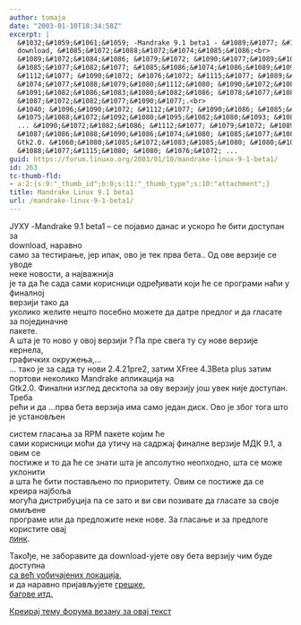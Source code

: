 ```yaml
---
author: tomaja
date: "2003-01-10T18:34:58Z"
excerpt: |
  &#1032;&#1059;&#1061;&#1059; -Mandrake 9.1 beta1 - &#1089;&#1077; &#1087;&#1086;&#1112;&#1072;&#1074;&#1080;&#1086; &#1076;&#1072;&#1085;&#1072;&#1089; &#1080; &#1091;&#1089;&#1082;&#1086;&#1088;&#1086; &#1115;&#1077; &#1073;&#1080;&#1090;&#1080; &#1076;&#1086;&#1089;&#1090;&#1091;&#1087;&#1072;&#1085; &#1079;&#1072;
  download, &#1085;&#1072;&#1088;&#1072;&#1074;&#1085;&#1086;<br>
  &#1089;&#1072;&#1084;&#1086; &#1079;&#1072; &#1090;&#1077;&#1089;&#1090;&#1080;&#1088;&#1072;&#1114;&#1077;, &#1112;&#1077;&#1088; &#1080;&#1087;&#1072;&#1082;, &#1086;&#1074;&#1086; &#1112;&#1077; &#1090;&#1077;&#1082; &#1087;&#1088;&#1074;&#1072; &#1073;&#1077;&#1090;&#1072;.. &#1054;&#1076; &#1086;&#1074;&#1077; &#1074;&#1077;&#1088;&#1079;&#1080;&#1112;&#1077; &#1089;&#1077; &#1091;&#1074;&#1086;&#1076;&#1077;
  &#1085;&#1077;&#1082;&#1077; &#1085;&#1086;&#1074;&#1086;&#1089;&#1090;&#1080;, &#1072; &#1085;&#1072;&#1112;&#1074;&#1072;&#1078;&#1085;&#1080;&#1112;&#1072;<br>
  &#1112;&#1077; &#1090;&#1072; &#1076;&#1072; &#1115;&#1077; &#1089;&#1072;&#1076;&#1072; &#1089;&#1072;&#1084;&#1080; &#1082;&#1086;&#1088;&#1080;&#1089;&#1085;&#1080;&#1094;&#1080; &#1086;&#1076;&#1088;&#1077;&#1106;&#1080;&#1074;&#1072;&#1090;&#1080; &#1082;&#1086;&#1112;&#1080; &#1115;&#1077; &#1089;&#1077; &#1087;&#1088;&#1086;&#1075;&#1088;&#1072;&#1084;&#1080; &#1085;&#1072;&#1115;&#1080; &#1091; &#1092;&#1080;&#1085;&#1072;&#1083;&#1085;&#1086;&#1112;
  &#1074;&#1077;&#1088;&#1079;&#1080;&#1112;&#1080; &#1090;&#1072;&#1082;&#1086; &#1076;&#1072; <br>
  &#1091;&#1082;&#1086;&#1083;&#1080;&#1082;&#1086; &#1078;&#1077;&#1083;&#1080;&#1090;&#1077; &#1085;&#1077;&#1096;&#1090;&#1086; &#1087;&#1086;&#1089;&#1077;&#1073;&#1085;&#1086; &#1084;&#1086;&#1078;&#1077;&#1090;&#1077; &#1076;&#1072; &#1076;&#1072;&#1090;&#1088;&#1077; &#1087;&#1088;&#1077;&#1076;&#1083;&#1086;&#1075; &#1080; &#1076;&#1072; &#1075;&#1083;&#1072;&#1089;&#1072;&#1090;&#1077; &#1079;&#1072; &#1087;&#1086;&#1112;&#1077;&#1076;&#1080;&#1085;&#1072;&#1095;&#1085;&#1077;
  &#1087;&#1072;&#1082;&#1077;&#1090;&#1077;.<br>
  &#1040; &#1096;&#1090;&#1072; &#1112;&#1077; &#1090;&#1086; &#1085;&#1086;&#1074;&#1086; &#1091; &#1086;&#1074;&#1086;&#1112; &#1074;&#1077;&#1088;&#1079;&#1080;&#1112;&#1080; ? &#1055;&#1072; &#1087;&#1088;&#1077; &#1089;&#1074;&#1077;&#1075;&#1072; &#1090;&#1091; &#1089;&#1091; &#1085;&#1086;&#1074;&#1077; &#1074;&#1077;&#1088;&#1079;&#1080;&#1112;&#1077; &#1082;&#1077;&#1088;&#1085;&#1077;&#1083;&#1072;,
  &#1075;&#1088;&#1072;&#1092;&#1080;&#1095;&#1082;&#1080;&#1093; &#1086;&#1082;&#1088;&#1091;&#1078;&#1077;&#1114;&#1072;,...<br>
  ... &#1090;&#1072;&#1082;&#1086; &#1112;&#1077; &#1079;&#1072; &#1089;&#1072;&#1076;&#1072; &#1090;&#1091; &#1085;&#1086;&#1074;&#1080;  2.4.21pre2, &#1079;&#1072;&#1090;&#1080;&#1084; XFree 4.3Beta plus &#1079;&#1072;&#1090;&#1080;&#1084;
  &#1087;&#1086;&#1088;&#1090;&#1086;&#1074;&#1080; &#1085;&#1077;&#1082;&#1086;&#1083;&#1080;&#1082;&#1086;  Mandrake &#1072;&#1087;&#1083;&#1080;&#1082;&#1072;&#1094;&#1080;&#1112;&#1072; &#1085;&#1072;<br>
  Gtk2.0. &#1060;&#1080;&#1085;&#1072;&#1083;&#1085;&#1080; &#1080;&#1079;&#1075;&#1083;&#1077;&#1076; &#1076;&#1077;&#1089;&#1082;&#1090;&#1086;&#1087;&#1072; &#1079;&#1072; &#1086;&#1074;&#1091; &#1074;&#1077;&#1088;&#1079;&#1080;&#1112;&#1091; &#1112;&#1086;&#1096; &#1091;&#1074;&#1077;&#1082; &#1085;&#1080;&#1112;&#1077; &#1076;&#1086;&#1089;&#1090;&#1091;&#1087;&#1072;&#1085;. &#1058;&#1088;&#1077;&#1073;&#1072;
  &#1088;&#1077;&#1115;&#1080; &#1080; &#1076;&#1072; ...
guid: https://forum.linuxo.org/2003/01/10/mandrake-linux-9-1-beta1/
id: 263
tc-thumb-fld:
- a:2:{s:9:"_thumb_id";b:0;s:11:"_thumb_type";s:10:"attachment";}
title: Mandrake Linux 9.1 beta1
url: /mandrake-linux-9-1-beta1/
---
```

&#1032;&#1059;&#1061;&#1059; -Mandrake 9.1 beta1 &#8211; &#1089;&#1077; &#1087;&#1086;&#1112;&#1072;&#1074;&#1080;&#1086; &#1076;&#1072;&#1085;&#1072;&#1089; &#1080; &#1091;&#1089;&#1082;&#1086;&#1088;&#1086; &#1115;&#1077; &#1073;&#1080;&#1090;&#1080; &#1076;&#1086;&#1089;&#1090;&#1091;&#1087;&#1072;&#1085; &#1079;&#1072;  
download, &#1085;&#1072;&#1088;&#1072;&#1074;&#1085;&#1086;  
&#1089;&#1072;&#1084;&#1086; &#1079;&#1072; &#1090;&#1077;&#1089;&#1090;&#1080;&#1088;&#1072;&#1114;&#1077;, &#1112;&#1077;&#1088; &#1080;&#1087;&#1072;&#1082;, &#1086;&#1074;&#1086; &#1112;&#1077; &#1090;&#1077;&#1082; &#1087;&#1088;&#1074;&#1072; &#1073;&#1077;&#1090;&#1072;.. &#1054;&#1076; &#1086;&#1074;&#1077; &#1074;&#1077;&#1088;&#1079;&#1080;&#1112;&#1077; &#1089;&#1077; &#1091;&#1074;&#1086;&#1076;&#1077;  
&#1085;&#1077;&#1082;&#1077; &#1085;&#1086;&#1074;&#1086;&#1089;&#1090;&#1080;, &#1072; &#1085;&#1072;&#1112;&#1074;&#1072;&#1078;&#1085;&#1080;&#1112;&#1072;  
&#1112;&#1077; &#1090;&#1072; &#1076;&#1072; &#1115;&#1077; &#1089;&#1072;&#1076;&#1072; &#1089;&#1072;&#1084;&#1080; &#1082;&#1086;&#1088;&#1080;&#1089;&#1085;&#1080;&#1094;&#1080; &#1086;&#1076;&#1088;&#1077;&#1106;&#1080;&#1074;&#1072;&#1090;&#1080; &#1082;&#1086;&#1112;&#1080; &#1115;&#1077; &#1089;&#1077; &#1087;&#1088;&#1086;&#1075;&#1088;&#1072;&#1084;&#1080; &#1085;&#1072;&#1115;&#1080; &#1091; &#1092;&#1080;&#1085;&#1072;&#1083;&#1085;&#1086;&#1112;  
&#1074;&#1077;&#1088;&#1079;&#1080;&#1112;&#1080; &#1090;&#1072;&#1082;&#1086; &#1076;&#1072;  
&#1091;&#1082;&#1086;&#1083;&#1080;&#1082;&#1086; &#1078;&#1077;&#1083;&#1080;&#1090;&#1077; &#1085;&#1077;&#1096;&#1090;&#1086; &#1087;&#1086;&#1089;&#1077;&#1073;&#1085;&#1086; &#1084;&#1086;&#1078;&#1077;&#1090;&#1077; &#1076;&#1072; &#1076;&#1072;&#1090;&#1088;&#1077; &#1087;&#1088;&#1077;&#1076;&#1083;&#1086;&#1075; &#1080; &#1076;&#1072; &#1075;&#1083;&#1072;&#1089;&#1072;&#1090;&#1077; &#1079;&#1072; &#1087;&#1086;&#1112;&#1077;&#1076;&#1080;&#1085;&#1072;&#1095;&#1085;&#1077;  
&#1087;&#1072;&#1082;&#1077;&#1090;&#1077;.  
&#1040; &#1096;&#1090;&#1072; &#1112;&#1077; &#1090;&#1086; &#1085;&#1086;&#1074;&#1086; &#1091; &#1086;&#1074;&#1086;&#1112; &#1074;&#1077;&#1088;&#1079;&#1080;&#1112;&#1080; ? &#1055;&#1072; &#1087;&#1088;&#1077; &#1089;&#1074;&#1077;&#1075;&#1072; &#1090;&#1091; &#1089;&#1091; &#1085;&#1086;&#1074;&#1077; &#1074;&#1077;&#1088;&#1079;&#1080;&#1112;&#1077; &#1082;&#1077;&#1088;&#1085;&#1077;&#1083;&#1072;,  
&#1075;&#1088;&#1072;&#1092;&#1080;&#1095;&#1082;&#1080;&#1093; &#1086;&#1082;&#1088;&#1091;&#1078;&#1077;&#1114;&#1072;,&#8230;  
&#8230; &#1090;&#1072;&#1082;&#1086; &#1112;&#1077; &#1079;&#1072; &#1089;&#1072;&#1076;&#1072; &#1090;&#1091; &#1085;&#1086;&#1074;&#1080; 2.4.21pre2, &#1079;&#1072;&#1090;&#1080;&#1084; XFree 4.3Beta plus &#1079;&#1072;&#1090;&#1080;&#1084;  
&#1087;&#1086;&#1088;&#1090;&#1086;&#1074;&#1080; &#1085;&#1077;&#1082;&#1086;&#1083;&#1080;&#1082;&#1086; Mandrake &#1072;&#1087;&#1083;&#1080;&#1082;&#1072;&#1094;&#1080;&#1112;&#1072; &#1085;&#1072;  
Gtk2.0. &#1060;&#1080;&#1085;&#1072;&#1083;&#1085;&#1080; &#1080;&#1079;&#1075;&#1083;&#1077;&#1076; &#1076;&#1077;&#1089;&#1082;&#1090;&#1086;&#1087;&#1072; &#1079;&#1072; &#1086;&#1074;&#1091; &#1074;&#1077;&#1088;&#1079;&#1080;&#1112;&#1091; &#1112;&#1086;&#1096; &#1091;&#1074;&#1077;&#1082; &#1085;&#1080;&#1112;&#1077; &#1076;&#1086;&#1089;&#1090;&#1091;&#1087;&#1072;&#1085;. &#1058;&#1088;&#1077;&#1073;&#1072;  
&#1088;&#1077;&#1115;&#1080; &#1080; &#1076;&#1072; &#8230;<!--break-->&#1087;&#1088;&#1074;&#1072; &#1073;&#1077;&#1090;&#1072; &#1074;&#1077;&#1088;&#1079;&#1080;&#1112;&#1072; &#1080;&#1084;&#1072; &#1089;&#1072;&#1084;&#1086; &#1112;&#1077;&#1076;&#1072;&#1085; &#1076;&#1080;&#1089;&#1082;. &#1054;&#1074;&#1086; &#1112;&#1077; &#1079;&#1073;&#1086;&#1075; &#1090;&#1086;&#1075;&#1072; &#1096;&#1090;&#1086; &#1112;&#1077; &#1091;&#1089;&#1090;&#1072;&#1085;&#1086;&#1074;&#1113;&#1077;&#1085;

  
&#1089;&#1080;&#1089;&#1090;&#1077;&#1084; &#1075;&#1083;&#1072;&#1089;&#1072;&#1114;&#1072; &#1079;&#1072; RPM &#1087;&#1072;&#1082;&#1077;&#1090;&#1077; &#1082;&#1086;&#1112;&#1080;&#1084; &#1115;&#1077;  
&#1089;&#1072;&#1084;&#1080; &#1082;&#1086;&#1088;&#1080;&#1089;&#1085;&#1080;&#1094;&#1080; &#1084;&#1086;&#1115;&#1080; &#1076;&#1072; &#1091;&#1090;&#1080;&#1095;&#1091; &#1085;&#1072; &#1089;&#1072;&#1076;&#1088;&#1078;&#1072;&#1112; &#1092;&#1080;&#1085;&#1072;&#1083;&#1085;&#1077; &#1074;&#1077;&#1088;&#1079;&#1080;&#1112;&#1077; &#1052;&#1044;&#1050; 9.1, &#1072; &#1086;&#1074;&#1080;&#1084; &#1089;&#1077;  
&#1087;&#1086;&#1089;&#1090;&#1080;&#1078;&#1077; &#1080; &#1090;&#1086; &#1076;&#1072; &#1115;&#1077; &#1089;&#1077; &#1079;&#1085;&#1072;&#1090;&#1080; &#1096;&#1090;&#1072; &#1112;&#1077; &#1072;&#1087;&#1089;&#1086;&#1083;&#1091;&#1090;&#1085;&#1086; &#1085;&#1077;&#1086;&#1087;&#1093;&#1086;&#1076;&#1085;&#1086;, &#1096;&#1090;&#1072; &#1089;&#1077; &#1084;&#1086;&#1078;&#1077; &#1091;&#1082;&#1083;&#1086;&#1085;&#1080;&#1090;&#1080;  
&#1072; &#1096;&#1090;&#1072; &#1115;&#1077; &#1073;&#1080;&#1090;&#1080; &#1087;&#1086;&#1089;&#1090;&#1072;&#1074;&#1113;&#1077;&#1085;&#1086; &#1087;&#1086; &#1087;&#1088;&#1080;&#1086;&#1088;&#1080;&#1090;&#1077;&#1090;&#1091;. &#1054;&#1074;&#1080;&#1084; &#1089;&#1077; &#1087;&#1086;&#1089;&#1090;&#1080;&#1078;&#1077; &#1076;&#1072; &#1089;&#1077; &#1082;&#1088;&#1077;&#1080;&#1088;&#1072; &#1085;&#1072;&#1112;&#1073;&#1086;&#1113;&#1072;  
&#1084;&#1086;&#1075;&#1091;&#1115;&#1072; &#1076;&#1080;&#1089;&#1090;&#1088;&#1080;&#1073;&#1091;&#1094;&#1080;&#1112;&#1072; &#1087;&#1072; &#1089;&#1077; &#1079;&#1072;&#1090;&#1086; &#1080; &#1074;&#1080; &#1089;&#1074;&#1080; &#1087;&#1086;&#1079;&#1080;&#1074;&#1072;&#1090;&#1077; &#1076;&#1072; &#1075;&#1083;&#1072;&#1089;&#1072;&#1090;&#1077; &#1079;&#1072; &#1089;&#1074;&#1086;&#1112;&#1077; &#1086;&#1084;&#1080;&#1113;&#1077;&#1085;&#1077;  
&#1087;&#1088;&#1086;&#1075;&#1088;&#1072;&#1084;&#1077; &#1080;&#1083;&#1080; &#1076;&#1072; &#1087;&#1088;&#1077;&#1076;&#1083;&#1086;&#1078;&#1080;&#1090;&#1077; &#1085;&#1077;&#1082;&#1077; &#1085;&#1086;&#1074;&#1077;. &#1047;&#1072; &#1075;&#1083;&#1072;&#1089;&#1072;&#1114;&#1077; &#1080; &#1079;&#1072; &#1087;&#1088;&#1077;&#1076;&#1083;&#1086;&#1075;&#1077; &#1082;&#1086;&#1088;&#1080;&#1089;&#1090;&#1080;&#1090;&#1077; &#1086;&#1074;&#1072;&#1112;  
[&#1083;&#1080;&#1085;&#1082;](http://www.mandrakeclub.com/article.php?sid=304&mode=nocomments).  
  
&#1058;&#1072;&#1082;&#1086;&#1106;&#1077;, &#1085;&#1077; &#1079;&#1072;&#1073;&#1086;&#1088;&#1072;&#1074;&#1080;&#1090;&#1077; &#1076;&#1072; download-&#1091;&#1112;&#1077;&#1090;&#1077; &#1086;&#1074;&#1091; &#1073;&#1077;&#1090;&#1072; &#1074;&#1077;&#1088;&#1079;&#1080;&#1112;&#1091; &#1095;&#1080;&#1084; &#1073;&#1091;&#1076;&#1077; &#1076;&#1086;&#1089;&#1090;&#1091;&#1087;&#1085;&#1072;  
[&#1089;&#1072; &#1074;&#1077;&#1115; &#1091;&#1086;&#1073;&#1080;&#1095;&#1072;&#1112;&#1077;&#1085;&#1080;&#1093; &#1083;&#1086;&#1082;&#1072;&#1094;&#1080;&#1112;&#1072;](http://www.mandrakelinux.com/en/ftp.php3),  
&#1080; &#1076;&#1072; &#1085;&#1072;&#1088;&#1072;&#1074;&#1085;&#1086; &#1087;&#1088;&#1080;&#1112;&#1072;&#1074;&#1113;&#1091;&#1112;&#1077;&#1090;&#1077;  [&#1075;&#1088;&#1077;&#1096;&#1082;&#1077;,  
&#1073;&#1072;&#1075;&#1086;&#1074;&#1077; &#1080;&#1090;&#1076;.](https://qa.mandrakesoft.com/)  <font size="2" face="helvetica, arial, sans-serif"></font>

[Креирај тему форума везану за овај текст](https://linuxo.org/nova-tema-na-forumu/?se_pid=263)